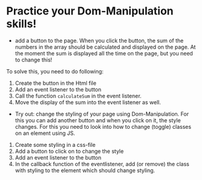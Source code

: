 # Practice your Dom-Manipulation skills!


- add a button to the page. When you click the button, the sum of the numbers in the array should be calculated and displayed on the page. At the moment the sum is displayed all the time on the page, but you need to change this!

To solve this, you need to do following: 
1. Create the button in the Html file
2. Add an event listener to the button
3. Call the function `calculateSum` in the event listener. 
5. Move the display of the sum into the event listener as well.



- Try out: change the styling of your page using Dom-Manipulation. For this you can add another button and when you click on it, the style changes. For this you need to look into how to change (toggle) classes on an element using JS. 

1. Create some styling in a css-file
2. Add a button to click on to change the style
3. Add an event listener to the button 
4. In the callback function of the eventlistener, add (or remove) the class with styling to the element which should change styling.